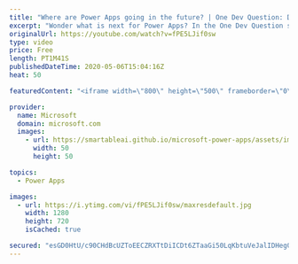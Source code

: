 ```yaml
---
title: "Where are Power Apps going in the future? | One Dev Question: Dona Sarkar"
excerpt: "Wonder what is next for Power Apps? In the One Dev Question series, Principal Cloud Advocate Dona Sarkar shares some exciting news about the future of Power Apps.   For more information, visit: https://powerapps.microsoft.com/blog/?WT.mc_id=onedevquestion-c9-donasa  Try Azure for free: https://aka.ms/TryAzure7"
originalUrl: https://youtube.com/watch?v=fPE5LJif0sw
type: video
price: Free
length: PT1M41S
publishedDateTime: 2020-05-06T15:04:16Z
heat: 50

featuredContent: "<iframe width=\"800\" height=\"500\" frameborder=\"0\" src=\"https://www.youtube.com/embed/fPE5LJif0sw\" allow=\"accelerometer; autoplay; encrypted-media; gyroscope; picture-in-picture\" allowfullscreen></iframe>"

provider:
  name: Microsoft
  domain: microsoft.com
  images:
    - url: https://smartableai.github.io/microsoft-power-apps/assets/images/organizations/microsoft.com-50x50.jpg
      width: 50
      height: 50

topics:
  - Power Apps

images:
  - url: https://i.ytimg.com/vi/fPE5LJif0sw/maxresdefault.jpg
    width: 1280
    height: 720
    isCached: true

secured: "esGD0HtU/c90CHdBcUZToEECZRXTtDiICDt6ZTaaGi50LqKbtuVeJalIDHeg0T4fmufp1bc7B+h3PfuqSb4pfocckB1Iv0UUzDuNPimuxK3dUj8Tto5a0Eubbj5y6q0q4zAPF7Kbjry6R9CYBDVhzk3R0lD7NQyY3gwRjZ7cQxHvhJ8Gf37qtBrBtDDWWcjMRLt8TPlQ7sbUmiw0U9m3/DgZAAwy/z3FydFWHHNGxRvxbPhkWT9NsUKkcysS+HRxnsy/aikwixXlfMe3u1zfBl9UWj5joz4QQ87f2noqcckYg55SVfopwKa8l6JIVBEJpz8/KNfCHYTyMc5ngWQWd+dKEqr/WTx8eI+MmOTDW+qWSiBqi90HrOEgByfRXHBF7GmGmhRDxuE5zojQgZRmNpKb2g/IPHviP61YprLGtiI=;bgv8nXdqFNvWAV1iuUzjUw=="
---
```


